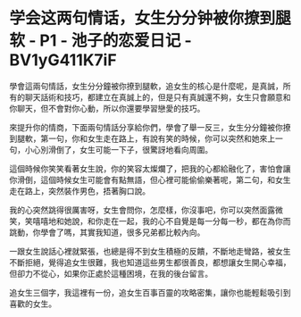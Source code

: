 # 学会这两句情话，女生分分钟被你撩到腿软 - P1 - 池子的恋爱日记 - BV1yG411K7iF

學會這兩句情話，女生分分鐘被你撩到腿軟，追女生的核心是什麼呢，是真誠，所有的聊天話術和技巧，都建立在真誠上的，但是只有真誠還不夠，女生只會願意和你聊天，但不會對你心動，所以你還要學習戀愛的技巧。

來提升你的情商，下面兩句情話分享給你們，學會了舉一反三，女生分分鐘被你撩到腿軟，第一句，你和女生走在路上，有說有笑的時候，你可以突然和她來上一句，小心別滑倒了，女生可能一下子，很驚訝地看向周圍。

這個時候你笑笑看著女生說，你的笑容太燦爛了，把我的心都給融化了，害怕會讓你滑倒，這個時候女生可能會有點無語，但心裡可能偷偷樂著呢，第二句，和女生走在路上，突然裝作男色，捂著胸口說。

我的心突然跳得很厲害呀，女生會問你，怎麼樣，你沒事吧，你可以突然面露微笑，笑嘻嘻地和她說，和你走在一起，我的心不自覺是每一分每一秒，都在為你而跳動，你學會了嗎，其實我知道，很多兄弟都比較內向。

一跟女生說話心裡就緊張，也總是得不到女生積極的反饋，不斷地走彎路，被女生不斷拒絕，覺得追女生很難，我也知道這些男生都很善良，都想讓女生開心幸福，但卻力不從心，如果你正處於這種困境，在我的後台留言。

追女生三個字，我這裡有一份，追女生百事百靈的攻略密集，讓你也能輕鬆吸引到喜歡的女生。